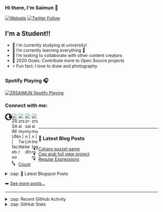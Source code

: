 ### Hi there, I'm Saimun  👋

[![Website](https://img.shields.io/website?label=ZRSaimun.com&style=for-the-badge&url=https%3A%2F%2Fcodestackr.com)](https://zrsaimun.blogspot.com)
[![Twitter Follow](https://img.shields.io/twitter/follow/ZRSaimun?color=1DA1F2&logo=twitter&style=for-the-badge)](https://twitter.com/intent/follow?original_referer=https%3A%2F%2Fgithub.com%2FZRSaimun&screen_name=ZRSaimun)

## I'm a Student!!

- 🔭 i'm currently studying at university!
- 🌱 I’m currently learning everything 🤣
- 👯 I’m looking to collaborate with other content creators
- 🥅 2020 Goals: Contribute more to Open Source projects
- ⚡ Fun fact: I love to draw and photography

### Spotify Playing 🎧

[<img src="https://now-playing-codestackr.vercel.app/api/spotify-playing" alt="ZRSAIMUN Spotify Playing" width="350" />](https://open.spotify.com/user/swyqyimdc12jajde4vpwd2x1b)

### Connect with me:

[<img align="left" alt="zrsaimun" width="22px" src="https://raw.githubusercontent.com/iconic/open-iconic/master/svg/globe.svg" />][website]
[<img align="left" alt="ZR.SAIMUN | facebook" width="22px" src="https://cdn.jsdelivr.net/npm/simple-icons@v3/icons/facebook.svg" />][facebook]
[<img align="left" alt="zrsaimun | Twitter" width="22px" src="https://cdn.jsdelivr.net/npm/simple-icons@v3/icons/twitter.svg" />][twitter]
[<img align="left" alt="zr-saimun | LinkedIn" width="22px" src="https://cdn.jsdelivr.net/npm/simple-icons@v3/icons/linkedin.svg" />][linkedin]
[<img align="left" alt="zrsaimun | Instagram" width="22px" src="https://cdn.jsdelivr.net/npm/simple-icons@v3/icons/instagram.svg" />][instagram]


<br />
<br />


---

### 📕 Latest Blog Posts

<!-- BLOG-POST-LIST:START -->
- [Csharp puzzel game](https://zrsaimun.blogspot.com/2020/03/puzzel-game.html)
- [Cpp aiub full view project](https://zrsaimun.blogspot.com/2020/01/aiub-full-view-computer-graphics-project.html)
- [Regular Expressions](https://zrsaimun.blogspot.com)
- [Count](https://zrsaimun.blogspot.com)
<!-- BLOG-POST-LIST:END -->

<!-- BlogSPOT-POST-LIST:START -->
<details>
  <summary>:zap: 📕 Latest Blogspot Posts</summary>
  
<!--START_SECTION:activity-->

<!--END_SECTION:activity-->

</details>
<!-- BlogSPOT-POST-LIST:END -->

➡️ [See more posts...](https://www.google.com/search?q=zr+saimun&oq=zr&aqs=chrome.2.69i60j69i57j69i59j35i39j69i61j69i60l3.3133j0j7&sourceid=chrome&ie=UTF-8)

---

<details>
  <summary>:zap: Recent GitHub Activity</summary>
  
<!--START_SECTION:activity-->
1. ❌ Closed PR [#14](https://github.com/ZRSaimun/ZRSaimun) in [ZRSaimun/ZRSaimun](https://github.com/ZRSaimun)
2. 🗣 Commented on [#14](https://github.com/ZRSaimun/ZRSaimun/issues) in [ZRSaimun/ZRSaimun](https://github.com/ZRSaimun/ZRSaimun)
3. ❌ Closed PR [#7](https://github.com/ZRSaimun in [ZRSaimun/ZRSaimun](https://github.com/ZRSaimun)
4. 🎉 Merged PR [#6](https://github.com/ZRSaimun/ZRSaimun/pull/6) in [ZRSaimun/ZRSaimun](https://github.com/ZRSaimun/ZRSaimun)
5. 💪 Opened PR [#259](https://github.com/florinpop17/app-ideas/pull/) in [florinpop17/app-ideas](https://github.com/florinpop17/app-ideas)
<!--END_SECTION:activity-->

</details>

<details>
  <summary>:zap: GitHub Stats</summary>

  <img align="left" alt="ZRSaimun's GitHub Stats" src="https://github-readme-stats.vercel.app/api?username=ZRSaimun&show_icons=true&hide_border=true" />

</details>

[website]: https://zrsaimun.blogspot.com
[facebook]: https://www.facebook.com/ZR.SAIMUN
[twitter]: https://twitter.com/zrsaimun
[instagram]: https://www.instagram.com/zrsaimun/
[linkedin]: https://www.linkedin.com/in/zr-saimun/

